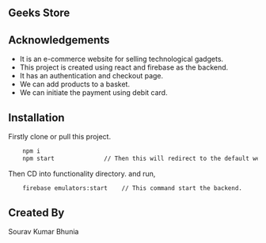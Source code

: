 
## Geeks Store
## Acknowledgements

- It is an e-commerce website for selling technological gadgets.
- This project is created using react and firebase as the backend.
- It has an authentication and checkout page.
- We can add products to a basket.
- We can initiate the payment using debit card.
 

## Installation

Firstly clone or pull this project.

```bash
    npm i
    npm start              // Then this will redirect to the default web browser
```
Then CD into functionality directory. and run,

```bash
    firebase emulators:start    // This command start the backend.
```
    
## Created By
Sourav Kumar Bhunia
